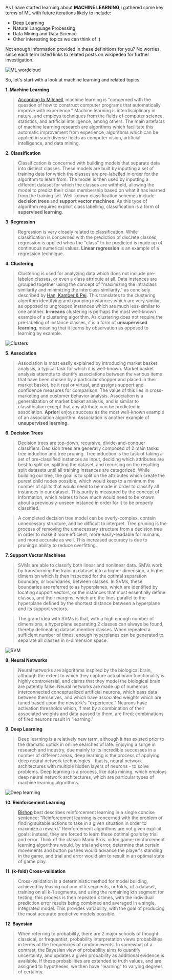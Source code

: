 As I have started learning about **MACHINE LEARNING**,I gathered some key terms of ML with future iterations likely to include:

* Deep Learning
* Natural Language Processing
* Data Mining and Data Science
* Other interesting topics we can think of :)

Not enough information provided in these definitions for you? No worries, since each term listed links to related posts on wikipedea for further investigation.

![ML wordcloud](/public/images/ml-wordcloud.jpg)

So, let's start with a look at machine learning and related topics.

**1. Machine Learning**
 
>[According to Mitchell](http://www.cs.cmu.edu/~tom/mlbook.html), machine learning is "concerned with the question of how to construct computer programs that automatically improve with experience." Machine learning is interdisciplinary in nature, and employs techniques from the fields of computer science, statistics, and artificial intelligence, among others. The main artefacts of machine learning research are algorithms which facilitate this automatic improvement from experience, algorithms which can be applied in such diverse fields as computer vision, artificial intelligence, and data mining.

**2. Classification**
 
>Classification is concerned with building models that separate data into distinct classes. These models are built by inputting a set of training data for which the classes are pre-labelled in order for the algorithm to learn from. The model is then used by inputting a different dataset for which the classes are withheld, allowing the model to predict their class membership based on what it has learned from the training set. Well-known classification schemes include **decision trees** and **support vector machines**. As this type of algorithm requires explicit class labelling, classification is a form of **supervised learning**.

**3. Regression**
 
>Regression is very closely related to classification. While classification is concerned with the prediction of discrete classes, regression is applied when the "class" to be predicted is made up of continuous numerical values. **Linear regression** is an example of a regression technique.

**4. Clustering**
 
>Clustering is used for analyzing data which does not include pre-labeled classes, or even a class attribute at all. Data instances are grouped together using the concept of "maximizing the intraclass similarity and minimizing the interclass similarity," as concisely described by [Han, Kamber & Pei](http://hanj.cs.illinois.edu/bk3/). This translates to the clustering algorithm identifying and grouping instances which are very similar, as opposed to ungrouped instances which are much less-similar to one another. **k-means** clustering is perhaps the most well-known example of a clustering algorithm. As clustering does not require the pre-labeling of instance classes, it is a form of **unsupervised learning**, meaning that it learns by observation as opposed to learning by example.

![Clusters](/public/images/clusters.jpg)

**5. Association**
 
>Association is most easily explained by introducing market basket analysis, a typical task for which it is well-known. Market basket analysis attempts to identify associations between the various items that have been chosen by a particular shopper and placed in their market basket, be it real or virtual, and assigns support and confidence measures for comparison. The value of this lies in cross-marketing and customer behavior analysis. Association is a generalization of market basket analysis, and is similar to classification except that any attribute can be predicted in association. **Apriori** enjoys success as the most well-known example of an association algorithm. Association is another example of **unsupervised learning**.

**6. Decision Trees**
 
>Decision trees are top-down, recursive, divide-and-conquer classifiers. Decision trees are generally composed of 2 main tasks: tree induction and tree pruning. Tree induction is the task of taking a set of pre-classified instances as input, deciding which attributes are best to split on, splitting the dataset, and recursing on the resulting split datasets until all training instances are categorized. While building our tree, the goal is to split on the attributes which create the purest child nodes possible, which would keep to a minimum the number of splits that would need to be made in order to classify all instances in our dataset. This purity is measured by the concept of information, which relates to how much would need to be known about a previously-unseen instance in order for it to be properly classified.

>A completed decision tree model can be overly-complex, contain unnecessary structure, and be difficult to interpret. Tree pruning is the process of removing the unnecessary structure from a decision tree in order to make it more efficient, more easily-readable for humans, and more accurate as well. This increased accuracy is due to pruning’s ability to reduce overfitting.

**7. Support Vector Machines**
 
>SVMs are able to classify both linear and nonlinear data. SMVs work by transforming the training dataset into a higher dimension, a higher dimension which is then inspected for the optimal separation boundary, or boundaries, between classes. In SVMs, these boundaries are referred to as hyperplanes, which are identified by locating support vectors, or the instances that most essentially define classes, and their margins, which are the lines parallel to the hyperplane defined by the shortest distance between a hyperplane and its support vectors.

>The grand idea with SVMs is that, with a high enough number of dimensions, a hyperplane separating 2 classes can always be found, thereby delineating dataset member classes. When repeated a sufficient number of times, enough hyperplanes can be generated to separate all classes in n-dimension space.

![SVM](/public/images/support-vector.png)

**8. Neural Networks**
 
>Neural networks are algorithms inspired by the biological brain, although the extent to which they capture actual brain functionality is highly controversial, and claims that they model the biological brain are patently false. Neural networks are made up of numerous interconnected conceptualized artificial neurons, which pass data between themselves, and which have associated weights which are tuned based upon the newtork's "experience." Neurons have activation thresholds which, if met by a combination of their associated weights and data passed to them, are fired; combinations of fired neurons result in "learning."

**9. Deep Learning**
 
>Deep learning is a relatively new term, although it has existed prior to the dramatic uptick in online searches of late. Enjoying a surge in research and industry, due mainly to its incredible successes in a number of different areas, deep learning is the process of applying deep neural network technologies - that is, neural network architectures with multiple hidden layers of neurons - to solve problems. Deep learning is a process, like data mining, which employs deep neural network architectures, which are particular types of machine learning algorithms.

![Deep learning](/public/images/cnn-architecture.jpg)

**10. Reinforcement Learning**
 
>[Bishop](http://research.microsoft.com/en-us/um/people/cmbishop/prml/) best describes reinforcement learning in a single concise sentence: "Reinforcement learning is concerned with the problem of finding suitable actions to take in a given situation in order to maximize a reward." Reinforcement algorithms are not given explicit goals; instead, they are forced to learn these optimal goals by trial and error. Think of the classic Mario Bros. video game; reinforcement learning algorithms would, by trial and error, determine that certain movements and button pushes would advance the player's standing in the game, and trial and error would aim to result in an optimal state of game play.

**11. (k-fold) Cross-validation**
 
>Cross-validation is a deterministic method for model building, achieved by leaving out one of k segments, or folds, of a dataset, training on all k-1 segments, and using the remaining kth segment for testing; this process is then repeated k times, with the individual prediction error results being combined and averaged in a single, integrated model. This provides variability, with the goal of producing the most accurate predictive models possible.

**12. Bayesian**
 
>When referring to probability, there are 2 major schools of thought: classical, or frequentist, probability interpretation views probabilities in terms of the frequencies of random events. In somewhat of a contrast, the Bayesian view of probability aims to quantify uncertainty, and updates a given probability as additional evidence is available. If these probabilities are extended to truth values, and are assigned to hypotheses, we then have "learning" to varying degrees of certainty.

